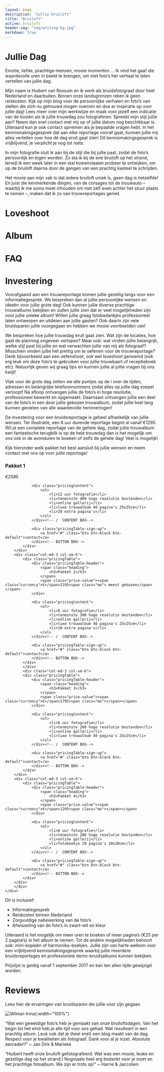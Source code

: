 ```yaml
---
layout: page
description: "Jullie bruiloft"
title: "Bruiloft"
active: bruiloft
header-img: "img/writing-bg.jpg"
markdown: true
---
```


# Jullie Dag

Emotie, liefde, prachtige mensen, mooie momenten … Ik vind het gaaf die waardevolle uren in beeld te brengen, om met foto’s het verhaal te laten vertellen van jullie dag.

Mijn naam is Huibert van Rossum en ik werk als bruidsfotograaf door heel Nederland en daarbuiten. Binnen onze landsgrenzen reken ik geen reiskosten. Kijk op mijn blog voor de persoonlijke verhalen en foto’s van stellen die zich nu getrouwd mogen noemen en doe er inspiratie op voor jullie dag! Lees meer over mijn werkwijze en maak voor jezelf een indicatie van de kosten als ik jullie trouwdag zou fotograferen. Spreekt mijn stijl jullie aan? Neem dan snel contact met mij op of jullie datum nog beschikbaar is. Uiteraard kun je ook contact opnemen als je bepaalde vragen hebt. In het kennismakingsgesprek dat aan elke reportage vooraf gaat, kunnen jullie mij alles vertellen over hoe dé dag eruit gaat zien! Dit kennismakingsgesprek is vrijblijvend, je verplicht je nog tot niets.

In mijn fotografie sluit ik aan bij de stijl die bij jullie past, zodat de foto’s persoonlijk en eigen worden. Zo sta ik bij de ene bruiloft op het strand, terwijl ik een week later in een stal koeienvlaaien probeer te ontwijken, om op de bruiloft daarna door de gangen van een prachtig kasteel te schrijden.

Het mooie aan mijn vak is dat iedere bruiloft uniek is, geen dag is hetzelfde! En juist die kenmerkende dingen, van de corsages tot de trouwauto – waarbij ik me soms moet inhouden om niet zelf even achter het stuur plaats te nemen –, maken dat ik zo van trouwreportages geniet.

# Loveshoot

# Album

# FAQ
  
# Investering
  
Voorafgaand aan een trouwreportage komen jullie gezellig langs voor een informatiegesprek. We bespreken dan al jullie persoonlijke wensen en ideeën voor jullie grote dag! Ook kunnen jullie diverse prachtige trouwalbums bekijken en zullen jullie zien dat er veel mogelijkheden zijn voor jullie unieke album! Willen jullie graag fotobedankjes professioneel laten ontwerpen en uitdelen aan jullie gasten? Ook daarin zijn vele bruidsparen jullie voorgegaan en hebben we mooie voorbeelden van!

We bespreken hoe jullie trouwdag eruit gaat zien. Wat zijn de locaties, hoe gaat de planning ongeveer verlopen? Maar ook: wat vinden júllie belangrijk, welke stijl past bij jullie en wat verwachten jullie van mij als fotograaf? Misschien vinden jullie het prettig om te oefenen voor de trouwreportage? Denk bijvoorbeeld aan een oefenshoot, ook wel loveshoot genoemd (ook erg leuk om deze foto’s te gebruiken voor jullie trouwkaart of receptieboek etc). Natuurlijk geven wij graag tips en kunnen jullie al jullie vragen bij ons kwijt!

Vlak voor de grote dag zetten we alle puntjes op de i over de tijden, adressen en belangrijke telefoonnummers zodat alles op jullie dag soepel verloopt!
Na afloop ontvangen jullie de foto’s in hoge resolutie, professioneel bewerkt en opgemaakt. Daarnaast ontvangen jullie een deel van de foto’s in een door jullie gekozen trouwalbum, zodat jullie heel lang kunnen genieten van alle waardevolle herinneringen!

De investering voor een bruidsreportage is geheel afhankelijk van jullie wensen. Ter illustratie, een 6 uur durende reportage begint al vanaf €1295. Wil je een complete reportage van de gehele dag, zodat jullie trouwalbum een fantastische terugblik is op de hele trouwdag dan is het mogelijk om ons ook in de avonduren te boeken of zelfs de gehele dag! Veel is mogelijk!

Kijk hieronder welk pakket het best aansluit bij jullie wensen en neem contact met ons op voor jullie reportage!


<div class="container">
    <div class="row">
        <div class="col-md-3 col-sm-6">
            <div class="pricingTable">
                <div class="pricingTable-header">
                    <span class="heading">
                        <h3>Pakket 1</h3>
                    </span>
                    <span class="price-value"><span class="currency">€</span>2595<span class="mo"> </span></span>
                </div>
 
                <div class="pricingContent">
                    <ul>
                        <li>12 uur fotografie</li>
                        <li>tenminste 400 hoge resolutie bestanden</li>
                        <li>online gallerij</li>
                        <li>luxe trouwalbum 40 pagina's 25x25cm</li>
                        <li>20 extra pagina's</li>
                    </ul>
                </div><!-- /  CONTENT BOX-->
 
                <div class="pricingTable-sign-up">
                    <a href="#" class="btn btn-block btn-default">contact</a>
                </div><!-- BUTTON BOX-->
            </div>
        </div>
        <div class="col-md-3 col-sm-6">
            <div class="pricingTable">
                <div class="pricingTable-header">
                    <span class="heading">
                        <h3>Pakket 2</h3>
                    </span>
                    <span class="price-value"><span class="currency">€</span>2195<span class="mo"> meest gekozen</span></span>
                </div>
 
                <div class="pricingContent">
                    <ul>
                        <li>9 uur fotografie</li>
                        <li>tenminste 300 hoge resolutie bestanden</li>
                        <li>online gallerij</li>
                        <li>luxe trouwalbum 40 pagina's 25x25cm</li>
                        <li>10 extra pagina's</li>
                    </ul>
                </div><!-- /  CONTENT BOX-->
 
                <div class="pricingTable-sign-up">
                    <a href="#" class="btn btn-block btn-default">contact</a>
                </div><!-- BUTTON BOX-->
            </div>
            </div>
            <div class="col-md-3 col-sm-6">
            <div class="pricingTable">
                <div class="pricingTable-header">
                    <span class="heading">
                        <h3>Pakket 3</h3>
                    </span>
                    <span class="price-value"><span class="currency">€</span>1795<span class="mo"></span></span>
                </div>
 
                <div class="pricingContent">
                    <ul>
                        <li>6 uur fotografie</li>
                        <li>tenminste 200 hoge resolutie bestanden</li>
                        <li>online gallerij</li>
                        <li>luxe trouwalbum 40 pagina's 25x25cm</li>
                    </ul>
                </div><!-- /  CONTENT BOX-->
 
                <div class="pricingTable-sign-up">
                    <a href="#" class="btn btn-block btn-default">contact</a>
                </div><!-- BUTTON BOX-->
            </div>
        </div>
        <div class="col-md-3 col-sm-6">
            <div class="pricingTable">
                <div class="pricingTable-header">
                    <span class="heading">
                        <h3>Pakket 4</h3>
                    </span>
                    <span class="price-value"><span class="currency">€</span>1295<span class="mo"></span></span>
                </div>
 
                <div class="pricingContent">
                    <ul>
                        <li>6 uur fotografie</li>
                        <li>tenminste 200 hoge resolutie bestanden</li>
                        <li>online gallerij</li>
                        <li>fotoboekje 20 pagina's 20x20cm</li>
                    </ul>
                </div><!-- /  CONTENT BOX-->
 
                <div class="pricingTable-sign-up">
                    <a href="#" class="btn btn-block btn-default">contact</a>
                </div><!-- BUTTON BOX-->
            </div>
        </div>
        </div>
    </div>

Dit is inclusief:

* Informatiegesprek
* Reiskosten binnen Nederland
* Zorgvuldige nabewerking van de foto’s
* Afwisseling van de foto’s in zwart-wit en kleur

Uiteraard is het mogelijk om meer uren te boeken of meer pagina’s (€25 per 2 pagina’s) in het album te nemen. Tot de andere mogelijkheden behoort ook: mini-kopieën of harmonika-boekjes. Jullie zijn van harte welkom voor een vrijblijvend kennismakingsgesprek waarbij jullie meerdere bruidsreportages en professionele demo-bruidsalbums kunnen bekijken.

Prijslijst is geldig vanaf 1 september 2017 en kan ten allen tijde gewijzigd worden.

# Reviews

Lees hier de ervaringen van bruidsparen die jullie voor zijn gegaan.

![Wilmar-Irma](http://www.huibertvanrossum.nl/wp-content/uploads/20160902_Wilmar-Irma_Huibert-van-Rossum-Photography_056.jpg){:width="100%"}

“Wat een geweldige foto’s heb je gemaakt van onze bruiloftsdagen. Van het begin tot het eind heb je alle tijd voor ons gehad. Wat resulteert in een prachtig album. Leuk ook dat je (heel snel) een blog maakt van de dag. Respect voor je kwaliteiten als fotograaf. Dank voor al je inzet. Absolute aanrader!!” ~ Jan Dirk & Marieke

“Huibert heeft onze bruiloft gefotografeerd. Wat was een mooie, leuke en gezellige dag op het strand:) Nogmaals heel erg bedankt voor je inzet en het prachtige fotoalbum. We zijn er trots op!“ ~ Harrie & Jaccolien
